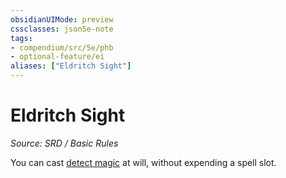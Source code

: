 ```yaml
---
obsidianUIMode: preview
cssclasses: json5e-note
tags:
- compendium/src/5e/phb
- optional-feature/ei
aliases: ["Eldritch Sight"]
---
```

# Eldritch Sight
*Source: SRD / Basic Rules* 

You can cast [detect magic](compendium/spells/detect-magic.md) at will, without expending a spell slot.